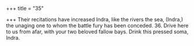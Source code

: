 +++
title = "35"

+++
Their recitations have increased Indra, like the rivers the sea, (Indra,) the unaging one to whom the battle fury has been conceded. 36. Drive here to us from afar, with your two beloved fallow bays. Drink this pressed soma, Indra.
